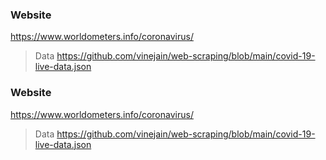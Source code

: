 ### Website
https://www.worldometers.info/coronavirus/
> Data
https://github.com/vinejain/web-scraping/blob/main/covid-19-live-data.json


### Website
https://www.worldometers.info/coronavirus/
> Data
https://github.com/vinejain/web-scraping/blob/main/covid-19-live-data.json

